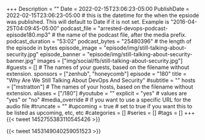 +++
Description = ""
Date = 2022-02-15T23:06:23-05:00
PublishDate = 2022-02-15T23:06:23-05:00 # this is the datetime for the when the epsiode was published. This will default to Date if it is not set. Example is "2016-04-25T04:09:45-05:00"
podcast_file = "arrested-devops-podcast-episode180.mp3" # the name of the podcast file, after the media prefix.
podcast_duration = "53:02"
podcast_bytes = "25480396" # the length of the episode in bytes
episode_image = "episode/img/still-talking-about-security.jpg"
episode_banner = "episode/img/still-talking-about-security-banner.jpg"
images = ["img/social/fb/still-talking-about-security.jpg"]
#guests = [] # The names of your guests, based on the filename without extension.
sponsors = ["zenhub", "honeycomb"]
episode = "180"
title = "Why Are We Still Talking About DevOps And Security"
#subtitle = ""
hosts = ["mstratton"] # The names of your hosts, based on the filename without extension.
aliases = ["/180"]
#youtube = ""
explicit = "yes" # values are "yes" or "no"
#media_override # if you want to use a specific URL for the audio file
#truncate = ""
#upcoming = true # set to true if you want this to be listed as upcoming, etc, etc
#categories = []
#series = []
#tags = []
+++
{{< tweet 1452755383110545426 >}}

{{< tweet 1453149040259051523 >}}
